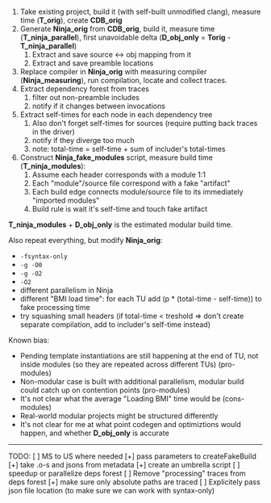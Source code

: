 1. Take existing project, build it (with self-built unmodified clang), measure time (**T_orig**), create **CDB_orig**
1. Generate **Ninja_orig** from **CDB_orig**, build it, measure time (**T_ninja_parallel**), first unavoidable delta
(**D_obj_only** = **Torig** - **T_ninja_parallel**)
    1. Extract and save source <-> obj mapping from it
    1. Extract and save preamble locations
1. Replace compiler in **Ninja_orig** with measuring compiler (**Ninja_measuring**), run compilation, locate and
collect traces.
1. Extract dependency forest from traces
    1. filter out non-preamble includes
    1. notify if it changes between invocations
1. Extract self-times for each node in each dependency tree
    1. Also don't forget self-times for sources (require putting back traces in the driver)
    1. notify if they diverge too much
    1. note: total-time = self-time + sum of includer's total-times
1. Construct **Ninja_fake_modules** script, measure build time (**T_ninja_modules**):
    1. Assume each header corresponds with a module 1:1
    1. Each "module"/source file correspond with a fake "artifact" 
    1. Each build edge connects module/source file to its immediately "imported modules"
    1. Build rule is wait it's self-time and touch fake artifact
    
**T_ninja_modules** + **D_obj_only** is the estimated modular build time.
    
Also repeat everything, but modify **Ninja_orig**:
- `-fsyntax-only`
- `-g -O0`
- `-g -O2`
- `-O2`
- different parallelism in Ninja
- different "BMI load time": for each TU add (p * (total-time - self-time)) to fake processing time
- try squashing small headers (if total-time < treshold => don't create separate compilation,
add to includer's self-time instead)
    
Known bias:
- Pending template instantiations are still happening at the end of TU, not inside modules (so they are repeated
across different TUs) (pro-modules)
- Non-modular case is built with additional parallelism, modular build could catch up on contention points (pro-modules)
- It's not clear what the average "Loading BMI" time would be (cons-modules)
- Real-world modular projects might be structured differently
- It's not clear for me at what point codegen and optimiztions would happen, and whether **D_obj_only** is accurate


---

TODO:
[ ] MS to US where needed
[+] pass parameters to createFakeBuild
[+] take .o-s and jsons from metadata
[+] create an umbrella script
[ ] speedup or parallelize deps forest
[ ] Remove "processing" traces from deps forest 
[+] make sure only absolute paths are traced
[ ] Explicitely pass json file location (to make sure we can work with syntax-only)
